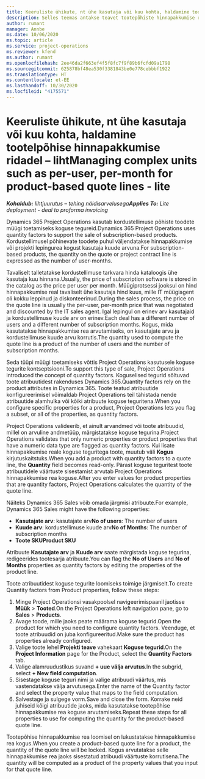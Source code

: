 ```yaml
---
title: Keeruliste ühikute, nt ühe kasutaja või kuu kohta, haldamine tootelpõhise hinnapakkumise ridadel – liht
description: Selles teemas antakse teavet tootepõhiste hinnapakkumise ridade kompleksühikute halduse kohta.
author: rumant
manager: Annbe
ms.date: 10/06/2020
ms.topic: article
ms.service: project-operations
ms.reviewer: kfend
ms.author: rumant
ms.openlocfilehash: 2ee46da2f663ef4f5f8fc7f9f89b6fcfd09a1798
ms.sourcegitcommit: 625878bf48ea530f3381843be0e778cebbbf1922
ms.translationtype: HT
ms.contentlocale: et-EE
ms.lasthandoff: 10/30/2020
ms.locfileid: "4175571"
---
```

# <a name="managing-complex-units-such-as-per-user-per-month-for-product-based-quote-lines---lite"></a><span data-ttu-id="d2b67-103">Keeruliste ühikute, nt ühe kasutaja või kuu kohta, haldamine tootelpõhise hinnapakkumise ridadel – liht</span><span class="sxs-lookup"><span data-stu-id="d2b67-103">Managing complex units such as per-user, per-month for product-based quote lines - lite</span></span>

<span data-ttu-id="d2b67-104">_**Kohaldub:** lihtjuurutus – tehing näidisarvelusega_</span><span class="sxs-lookup"><span data-stu-id="d2b67-104">_**Applies To:** Lite deployment - deal to proforma invoicing_</span></span>

<span data-ttu-id="d2b67-105">Dynamics 365 Project Operations kasutab kordustellimuse põhiste toodete müügi toetamiseks koguse tegureid.</span><span class="sxs-lookup"><span data-stu-id="d2b67-105">Dynamics 365 Project Operations uses quantity factors to support the sale of subscription-based products.</span></span> <span data-ttu-id="d2b67-106">Kordustellimusel põhinevate toodete puhul väljendatakse hinnapakkumise või projekti lepingurea kogust kasutaja kuude arvuna.</span><span class="sxs-lookup"><span data-stu-id="d2b67-106">For subscription-based products, the quantity on the quote or project contract line is expressed as the number of user-months.</span></span>

<span data-ttu-id="d2b67-107">Tavaliselt talletatakse kordustellimuse tarkvara hinda kataloogis ühe kasutaja kuu hinnana.</span><span class="sxs-lookup"><span data-stu-id="d2b67-107">Usually, the price of subscription software is stored in the catalog as the price per user per month.</span></span> <span data-ttu-id="d2b67-108">Müügiprotsessi jooksul on hind hinnapakkumise real tavaliselt ühe kasutaja hind kuus, mille IT müügiagent oli kokku leppinud ja diskonteerinud.</span><span class="sxs-lookup"><span data-stu-id="d2b67-108">During the sales process, the price on the quote line is usually the per-user, per-month price that was negotiated and discounted by the IT sales agent.</span></span> <span data-ttu-id="d2b67-109">Igal lepingul on erinev arv kasutajaid ja kordustellimuse kuude arv on erinev.</span><span class="sxs-lookup"><span data-stu-id="d2b67-109">Each deal has a different number of users and a different number of subscription months.</span></span> <span data-ttu-id="d2b67-110">Kogus, mida kasutatakse hinnapakkumise rea arvutamiseks, on kasutajate arvu ja kordustellimuse kuude arvu korrutis.</span><span class="sxs-lookup"><span data-stu-id="d2b67-110">The quantity used to compute the quote line is a product of the number of users and the number of subscription months.</span></span>

<span data-ttu-id="d2b67-111">Seda tüüpi müügi toetamiseks võttis Project Operations kasutusele koguse tegurite kontseptsiooni.</span><span class="sxs-lookup"><span data-stu-id="d2b67-111">To support this type of sale, Project Operations introduced the concept of quantity factors.</span></span> <span data-ttu-id="d2b67-112">Koguselised tegurid sõltuvad toote atribuutidest rakenduses Dynamics 365.</span><span class="sxs-lookup"><span data-stu-id="d2b67-112">Quantity factors rely on the product attributes in Dynamics 365.</span></span> <span data-ttu-id="d2b67-113">Toote teatud atribuutide konfigureerimisel võimaldab Project Operations teil tähistada nende atribuutide alamhulka või kõiki atribuute koguse teguritena.</span><span class="sxs-lookup"><span data-stu-id="d2b67-113">When you configure specific properties for a product, Project Operations lets you flag a subset, or all of the properties, as quantity factors.</span></span>

<span data-ttu-id="d2b67-114">Project Operations valideerib, et ainult arvandmed või toote atribuudid, millel on arvuline andmetüüp, märgistatakse koguse tegurina.</span><span class="sxs-lookup"><span data-stu-id="d2b67-114">Project Operations validates that only numeric properties or product properties that have a numeric data type are flagged as quantity factors.</span></span> <span data-ttu-id="d2b67-115">Kui lisate hinnapakkumise reale koguse teguritega toote, muutub väli **Kogus** kirjutuskaitstuks.</span><span class="sxs-lookup"><span data-stu-id="d2b67-115">When you add a product with quantity factors to a quote line, the **Quantity** field becomes read-only.</span></span> <span data-ttu-id="d2b67-116">Pärast koguse teguritest toote atribuutidele väärtuste sisestamist arvutab Project Operations hinnapakkumise rea koguse.</span><span class="sxs-lookup"><span data-stu-id="d2b67-116">After you enter values for product properties that are quantity factors, Project Operations calculates the quantity of the quote line.</span></span>

<span data-ttu-id="d2b67-117">Näiteks Dynamics 365 Sales võib omada järgmisi atribuute.</span><span class="sxs-lookup"><span data-stu-id="d2b67-117">For example, Dynamics 365 Sales might have the following properties:</span></span>

- <span data-ttu-id="d2b67-118">**Kasutajate arv**: kasutajate arv</span><span class="sxs-lookup"><span data-stu-id="d2b67-118">**No of users**: The number of users</span></span>
- <span data-ttu-id="d2b67-119">**Kuude arv**: kordustellimuse kuude arv</span><span class="sxs-lookup"><span data-stu-id="d2b67-119">**No of Months**: The number of subscription months</span></span>
- <span data-ttu-id="d2b67-120">**Toote SKU**</span><span class="sxs-lookup"><span data-stu-id="d2b67-120">**Product SKU**</span></span>

<span data-ttu-id="d2b67-121">Atribuute **Kasutajate arv** ja **Kuude arv** saate märgistada koguse tegurina, redigeerides tootesarja atribuute.</span><span class="sxs-lookup"><span data-stu-id="d2b67-121">You can flag the **No of Users** and **No of Months** properties as quantity factors by editing the properties of the product line.</span></span>

<span data-ttu-id="d2b67-122">Toote atribuutidest koguse tegurite loomiseks toimige järgmiselt.</span><span class="sxs-lookup"><span data-stu-id="d2b67-122">To create Quantity factors from Product properties, follow these steps:</span></span>

1. <span data-ttu-id="d2b67-123">Minge Project Operationsi vasakpoolsel navigeerimispaanil jaotisse **Müük** > **Tooted**.</span><span class="sxs-lookup"><span data-stu-id="d2b67-123">On the Project Operations left navigation pane, go to **Sales** > **Products**.</span></span>
2. <span data-ttu-id="d2b67-124">Avage toode, mille jaoks peate määrama koguse tegurid.</span><span class="sxs-lookup"><span data-stu-id="d2b67-124">Open the product for which you need to configure quantity factors.</span></span> <span data-ttu-id="d2b67-125">Veenduge, et toote atribuudid on juba konfigureeritud.</span><span class="sxs-lookup"><span data-stu-id="d2b67-125">Make sure the product has properties already configured.</span></span>
3. <span data-ttu-id="d2b67-126">Valige toote lehel **Projekti teave** vahekaart **Koguse tegurid**.</span><span class="sxs-lookup"><span data-stu-id="d2b67-126">On the **Project Information** page for the Product, select the **Quantity Factors** tab.</span></span>
4. <span data-ttu-id="d2b67-127">Valige alamruudustikus suvand **+ uue välja arvutus**.</span><span class="sxs-lookup"><span data-stu-id="d2b67-127">In the subgrid, select **+ New field computation**.</span></span>
5. <span data-ttu-id="d2b67-128">Sisestage koguse teguri nimi ja valige atribuudi väärtus, mis vastendatakse välja arvutusega.</span><span class="sxs-lookup"><span data-stu-id="d2b67-128">Enter the name of the Quantity factor and select the property value that maps to the field computation.</span></span>
6. <span data-ttu-id="d2b67-129">Salvestage ja sulgege vorm.</span><span class="sxs-lookup"><span data-stu-id="d2b67-129">Save and close the form.</span></span> <span data-ttu-id="d2b67-130">Korrake neid juhiseid kõigi atribuutide jaoks, mida kasutatakse tootepõhise hinnapakkumise rea koguse arvutamiseks.</span><span class="sxs-lookup"><span data-stu-id="d2b67-130">Repeat these steps for all properties to use for computing the quantity for the product-based quote line.</span></span>

<span data-ttu-id="d2b67-131">Tootepõhise hinnapakkumise rea loomisel on lukustatakse hinnapakkumise rea kogus.</span><span class="sxs-lookup"><span data-stu-id="d2b67-131">When you create a product-based quote line for a product, the quantity of the quote line will be locked.</span></span> <span data-ttu-id="d2b67-132">Kogus arvutatakse selle hinnapakkumise rea jaoks sisestatud atribuudi väärtuste korrutisena.</span><span class="sxs-lookup"><span data-stu-id="d2b67-132">The quantity will be computed as a product of the property values that you input for that quote line.</span></span>
